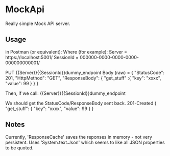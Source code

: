 # MockApi

Really simple Mock API server.

## Usage

in Postman (or equivalent):
Where (for example):
  Server = https://localhost:5001/
  SessionId = 000000-0000-0000-0000-000000000001/

PUT {{Server}}{{SessionId}}dummy_endpoint
Body (raw) =
{
    "StatusCode": 201, "HttpMethod": "GET",
    "ResponseBody": {
        "get_stuff" :{
            "key": "xxxx",
            "value": 99
        }
    }
}

Then, if we call: {{Server}}{{SessionId}}dummy_endpoint

We should get the StatusCode/ResponseBody sent back.
201-Created
{
  "get_stuff": {
    "key": "xxxx",
    "value": 99
  }
}

## Notes
Currently, 'ResponseCache' saves the reponses in memory - not very persistent.
Uses 'System.text.Json' which seems to like all JSON properties to be quoted.